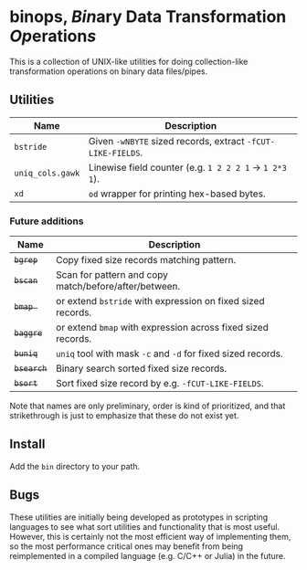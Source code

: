 # binops, *Bin*ary Data Transformation *Op*eration*s*

This is a collection of UNIX-like utilities for doing collection-like
transformation operations on binary data files/pipes.

## Utilities

| Name             | Description |
| ---------------- | ----------- |
| `bstride`        | Given `-wNBYTE` sized records, extract `-fCUT-LIKE-FIELDS`.
| `uniq_cols.gawk` | Linewise field counter (e.g. `1 2 2 2 1` -> `1 2*3 1`).
| `xd`             | `od` wrapper for printing hex-based bytes.

### Future additions

| Name          | Description |
| ------------- | ----------- |
| ~~`bgrep`~~   | Copy fixed size records matching pattern.
| ~~`bscan`~~   | Scan for pattern and copy match/before/after/between.
| ~~`bmap `~~   | or extend `bstride` with expression on fixed sized records.
| ~~`baggre`~~  | or extend `bmap` with expression across fixed sized records.
| ~~`buniq`~~   | `uniq` tool with mask `-c` and `-d` for fixed sized records.
| ~~`bsearch`~~ | Binary search sorted fixed size records.
| ~~`bsort`~~   | Sort fixed size record by e.g. `-fCUT-LIKE-FIELDS`.

Note that names are only preliminary, order is kind of prioritized, and that
strikethrough is just to emphasize that these do not exist yet.

## Install

Add the `bin` directory to your path.

## Bugs

These utilities are initially being developed as prototypes in scripting
languages to see what sort utilities and functionality that is most useful.
However, this is certainly not the most efficient way of implementing them, so
the most performance critical ones may benefit from being reimplemented in a
compiled language (e.g. C/C++ or Julia) in the future.
